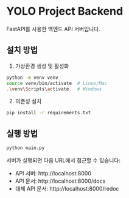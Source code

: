 # YOLO Project Backend

FastAPI를 사용한 백엔드 API 서버입니다.

## 설치 방법

1. 가상환경 생성 및 활성화

```bash
python -m venv venv
source venv/bin/activate  # Linux/Mac
.\venv\Scripts\activate   # Windows
```

2. 의존성 설치

```bash
pip install -r requirements.txt
```

## 실행 방법

```bash
python main.py
```

서버가 실행되면 다음 URL에서 접근할 수 있습니다:

- API 서버: http://localhost:8000
- API 문서: http://localhost:8000/docs
- 대체 API 문서: http://localhost:8000/redoc
